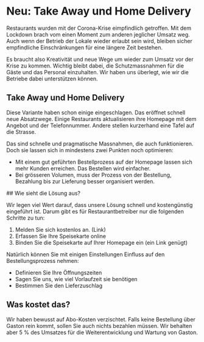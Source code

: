 # Neu: Take Away und Home Delivery

Restaurants wurden mit der Corona-Krise eimpfindlich getroffen. Mit dem Lockdown brach vom einen Moment zum anderen jeglicher Umsatz weg. Auch wenn der Betrieb der Lokale wieder erlaubt sein wird, bleiben sicher empfindliche Einschränkungen für eine längere Zeit bestehen.

Es braucht also Kreativität und neue Wege um wieder zum Umsatz vor der Krise zu kommen. Wichtig bleibt dabei, die Schutzmassnahmen für die Gäste und das Personal einzuhalten. Wir haben uns überlegt, wie wir die Betriebe dabei unterstützen können.

## Take Away und Home Delivery

Diese Variante haben schon einige eingeschlagen. Das eröffnet schnell neue Absatzwege. Einige Restaurants aktualisieren ihre Homepage mit dem Angebot und der Telefonnummer. Andere stellen kurzerhand eine Tafel auf die Strasse.

Das sind schnelle und pragmatische Massnahmen, die auch funktionieren. Doch sie lassen sich in mindestens zwei Punkten noch optimieren:

- Mit einem gut geführten Bestellprozess auf der Homepage lassen sich mehr Kunden erreichen. Das Bestellen wird einfacher.
- Bei grösseren Volumen, muss der Prozess von der Bestellung, Bezahlung bis zur Lieferung besser organisiert werden.

## Wie sieht die Lösung aus?

Wir legen viel Wert darauf, dass unsere Lösung schnell und kostengünstig eingeführt ist. Darum gibt es für Restaurantbetreiber nur die folgenden Schritte zu tun:

1. Melden Sie sich kostenlos an. (Link)
2. Erfassen Sie Ihre Speisekarte online
3. Binden Sie die Speisekarte auf Ihrer Homepage ein (ein Link genügt)

Natürlich können Sie mit einigen Einstellungen Einfluss auf den Bestellungsprozess nehmen:

- Definieren Sie Ihre Öffnungszeiten
- Sagen Sie uns, wie viel Vorlaufzeit sie benötigen
- Bestimmen Sie den Lieferzuschlag

## Was kostet das?

Wir haben bewusst auf Abo-Kosten verzischtet. Falls keine Bestellung über Gaston rein kommt, sollen Sie auch nichts bezahlen müssen. Wir behalten aber 5 % des Umsatzes für die Weiterentwicklung und Wartung von Gaston.
